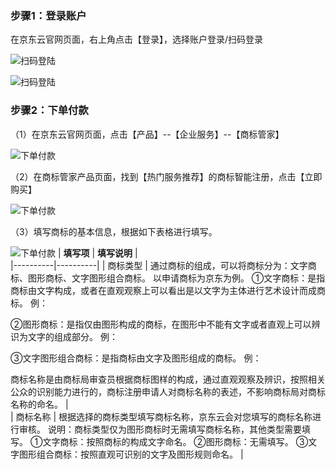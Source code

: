### 步骤1：登录账户

在京东云官网页面，右上角点击【登录】，选择账户登录/扫码登录

![扫码登陆](https://static-ftcms.jd.com/p/files/6364e0889eabc0def83aa33c.png)

![扫码登陆](https://static-ftcms.jd.com/p/files/6364e08d20ee4c675e53d834.png)

### 步骤2：下单付款

（1）在京东云官网页面，点击【产品】--【企业服务】--【商标管家】

![下单付款]()

（2）在商标管家产品页面，找到【热门服务推荐】的商标智能注册，点击【立即购买】

![下单付款]()

（3）填写商标的基本信息，根据如下表格进行填写。

![下单付款]()
| **填写项** | **填写说明** |   
|----------|----------|
|    商标类型    |    通过商标的组成，可以将商标分为：文字商标、图形商标、文字图形组合商标。
以申请商标为京东为例。
①文字商标：是指商标由文字构成，或者在直观观察上可以看出是以文字为主体进行艺术设计而成商标。
例：

②图形商标：是指仅由图形构成的商标，在图形中不能有文字或者直观上可以辨识为文字的组成部分。
例：

③文字图形组合商标：是指商标由文字及图形组成的商标。
例：

商标名称是由商标局审查员根据商标图样的构成，通过直观观察及辨识，按照相关公众的识别能力进行的，商标注册申请人对商标名称的表述，不影响商标局对商标名称的命名。    |  
|    商标名称    |    根据选择的商标类型填写商标名称，京东云会对您填写的商标名称进行审核。
说明：商标类型仅为图形商标时无需填写商标名称，其他类型需要填写。
①文字商标：按照商标的构成文字命名。
②图形商标：无需填写。
③文字图形组合商标：按照直观可识别的文字及图形规则命名。
    |  
